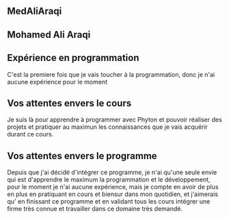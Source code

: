 ## MedAliAraqi
## Mohamed Ali Araqi
## Expérience en programmation
C'est la premiere fois que je vais toucher à la programmation, donc je n'ai aucune expérience pour le moment 

## Vos attentes envers le cours
Je suis là pour apprendre à programmer avec Phyton et pouvoir réaliser des projets et pratiquer au maximun les connaissances que je vais acquérir durant ce cours.

## Vos attentes envers le programme
Depuis que j'ai décidé d'intégrer ce programme, je n'ai qu'une seule envie qui est d'apprendre le maximum la programmation et le développement, pour le moment je n'ai aucune expérience, mais je compte en avoir de plus en plus en pratiquant en cours et biensur dans mon quotidien, et j'aimerais qu' en finissant ce programme et en validant tous les cours intégrer une firme très connue et travailler dans ce domaine très demandé.